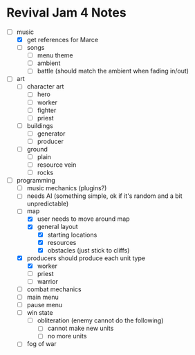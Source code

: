 # Revival Jam 4 Notes
- [ ] music
  - [x] get references for Marce
  - [ ] songs
    - [ ] menu theme
    - [ ] ambient
    - [ ] battle (should match the ambient when fading in/out)
- [ ] art
  - [ ] character art
    - [ ] hero
    - [ ] worker
    - [ ] fighter
    - [ ] priest
  - [ ] buildings
    - [ ] generator
    - [ ] producer
  - [ ] ground
    - [ ] plain
    - [ ] resource vein
    - [ ] rocks
- [ ] programming 
  - [ ] music mechanics (plugins?)
  - [ ] needs AI (something simple, ok if it's random and a bit unpredictable)
  - [ ] map
    -[x] user needs to move around map
    - [x] general layout
      - [x] starting locations
      - [x] resources
      - [x] obstacles (just stick to cliffs)
  - [x] producers should produce each unit type
    - [x] worker
    - [ ] priest
    - [ ] warrior 
  - [ ] combat mechanics
  - [ ] main menu
  - [ ] pause menu
  - [ ] win state
    - [ ] obliteration (enemy cannot do the following)
      - [ ] cannot make new units
      - [ ] no more units
  - [ ] fog of war